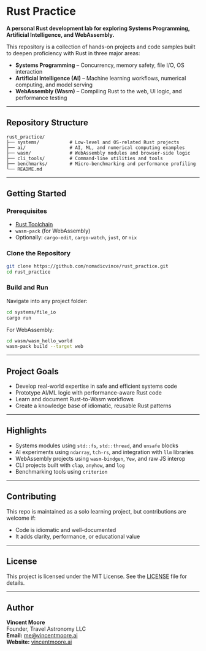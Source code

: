 # Rust Practice

**A personal Rust development lab for exploring Systems Programming, Artificial Intelligence, and WebAssembly.**

This repository is a collection of hands-on projects and code samples built to deepen proficiency with Rust in three major areas:

- **Systems Programming** – Concurrency, memory safety, file I/O, OS interaction
- **Artificial Intelligence (AI)** – Machine learning workflows, numerical computing, and model serving
- **WebAssembly (Wasm)** – Compiling Rust to the web, UI logic, and performance testing

---

## Repository Structure

```
rust_practice/
├── systems/           # Low-level and OS-related Rust projects
├── ai/                # AI, ML, and numerical computing examples
├── wasm/              # WebAssembly modules and browser-side logic
├── cli_tools/         # Command-line utilities and tools
├── benchmarks/        # Micro-benchmarking and performance profiling
└── README.md
```

---

## Getting Started

### Prerequisites

- [Rust Toolchain](https://www.rust-lang.org/tools/install)
- `wasm-pack` (for WebAssembly)
- Optionally: `cargo-edit`, `cargo-watch`, `just`, or `nix`

### Clone the Repository

```bash
git clone https://github.com/nomadicvince/rust_practice.git
cd rust_practice
```

### Build and Run

Navigate into any project folder:

```bash
cd systems/file_io
cargo run
```

For WebAssembly:

```bash
cd wasm/wasm_hello_world
wasm-pack build --target web
```

---

## Project Goals

- Develop real-world expertise in safe and efficient systems code
- Prototype AI/ML logic with performance-aware Rust code
- Learn and document Rust-to-Wasm workflows
- Create a knowledge base of idiomatic, reusable Rust patterns

---

## Highlights

- Systems modules using `std::fs`, `std::thread`, and `unsafe` blocks
- AI experiments using `ndarray`, `tch-rs`, and integration with `llm` libraries
- WebAssembly projects using `wasm-bindgen`, `Yew`, and raw JS interop
- CLI projects built with `clap`, `anyhow`, and `log`
- Benchmarking tools using `criterion`

---

## Contributing

This repo is maintained as a solo learning project, but contributions are welcome if:

- Code is idiomatic and well-documented
- It adds clarity, performance, or educational value

---

## License

This project is licensed under the MIT License. See the [LICENSE](LICENSE) file for details.

---

## Author

**Vincent Moore**  
Founder, Travel Astronomy LLC  
**Email:** [me@vincentmoore.ai](mailto:me@vincentmoore.ai)  
**Website:** [vincentmoore.ai](https://vincentmoore.ai)